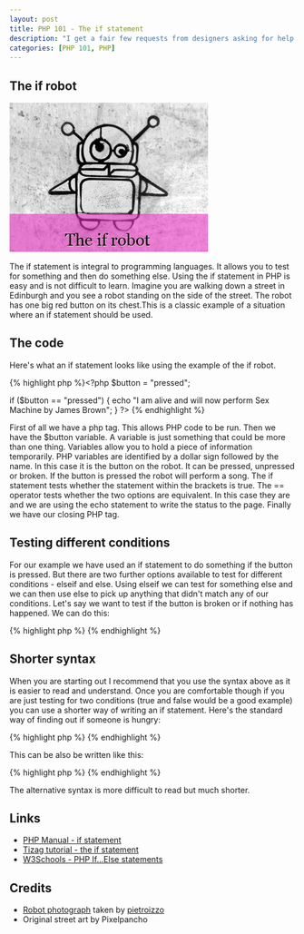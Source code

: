 ```yaml
--- 
layout: post
title: PHP 101 - The if statement
description: "I get a fair few requests from designers asking for help with basic PHP. So I'm going to write a series on very basic PHP. It is not hard so let's start with a robot and the if statement. "
categories: [PHP 101, PHP]
---
```


## The if robot

![The if robot][1] 

The if statement is integral to programming languages. It allows you to test for something and then do something else. Using the if statement in PHP is easy and is not difficult to learn. 
Imagine you are walking down a street in Edinburgh and you see a robot standing on the side of the street. The robot has one big red button on its chest.This is a classic example of a situation where an if statement should be used.

## The code

Here's what an if statement looks like using the example of the if robot. 

{% highlight php %}<?php
$button = "pressed";

if ($button == "pressed") {
    echo "I am alive and will now perform Sex Machine by James Brown";
}
?> 
{% endhighlight %} 

First of all we have a php tag. This allows PHP code to be run. Then we have the $button variable. A variable is just something that could be more than one thing. Variables allow you to hold a piece of information temporarily. PHP variables are identified by a dollar sign followed by the name. In this case it is the button on the robot. It can be pressed, unpressed or broken. If the button is pressed the robot will perform a song. The if statement tests whether the statement within the brackets is true. The == operator tests whether the two options are equivalent. In this case they are and we are using the echo statement to write the status to the page. Finally we have our closing PHP tag.

## Testing different conditions

For our example we have used an if statement to do something if the button is pressed. But there are two further options available to test for different conditions - elseif and else. Using elseif we can test for something else and we can then use else to pick up anything that didn't match any of our conditions. Let's say we want to test if the button is broken or if nothing has happened. We can do this: 

{% highlight php %}<?php
$button = "pressed";
if ($button == "pressed") {
    echo "I am alive and will now perform Sex Machine by James Brown";
}
elseif ($button == "broken") {
    echo "Malfunction! Broken, destroyed, smashed.";
}
else {
	echo "Nobody wants to press my button. I am so alone.";
}
?> 
{% endhighlight %} 

## Shorter syntax

When you are starting out I recommend that you use the syntax above as it is easier to read and understand. Once you are comfortable though if you are just testing for two conditions (true and false would be a good example) you can use a shorter way of writing an if statement. Here's the standard way of finding out if someone is hungry: 

{% highlight php %}<?php
$hungry = true;
if($hungry) {
    echo "Feed me now! I need food!";
} else {
    echo "Thank you my good man but I am not hungry";
}
?> 
{% endhighlight %} 

This can be also be written like this: 

{% highlight php %}<?php
$hungry = true;
echo $hungry ? "Feed me now! I need food!" : "Thank you my good man but I am not hungry";
?> 
{% endhighlight %} 

The alternative syntax is more difficult to read but much shorter.

## Links

*   [PHP Manual - if statement][2]
*   [Tizag tutorial - the if statement][3]
*   [W3Schools - PHP If...Else statements][4]

## Credits

*   [Robot photograph][5] taken by [pietroizzo][6]
*   Original street art by Pixelpancho

 [1]: /images/articles/if-robot.jpg
 [2]: http://www.php.net/manual/en/control-structures.if.php
 [3]: http://www.tizag.com/phpT/if.php
 [4]: http://www.w3schools.com/php/php_if_else.asp
 [5]: http://www.flickr.com/photos/pietroizzo/290679794/
 [6]: http://www.flickr.com/photos/pietroizzo/
